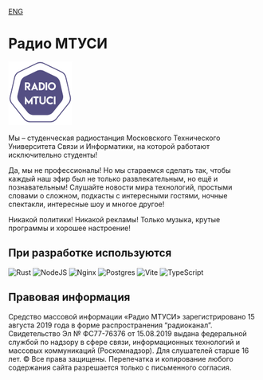 [ENG](../README-END.md)
# Радио МТУСИ
<img src="../logo.png" width=128 />

Мы – студенческая радиостанция Московского Технического Университета Связи и Информатики, на которой работают исключительно студенты! 

Да, мы не профессионалы! Но мы стараемся сделать так, чтобы каждый наш эфир был не только развлекательным, но ещё и познавательным! Слушайте новости мира технологий, простыми словами о сложном, подкасты с интересными гостями, ночные спектакли, интересные шоу и многое другое! 

Никакой политики! Никакой рекламы! 
Только музыка, крутые программы и хорошее настроение!

## При разработке используются
![Rust](https://img.shields.io/badge/rust-%23000000.svg?style=for-the-badge&logo=rust&logoColor=white)
![NodeJS](https://img.shields.io/badge/node.js-6DA55F?style=for-the-badge&logo=node.js&logoColor=white)
![Nginx](https://img.shields.io/badge/nginx-%23009639.svg?style=for-the-badge&logo=nginx&logoColor=white)
![Postgres](https://img.shields.io/badge/postgres-%23316192.svg?style=for-the-badge&logo=postgresql&logoColor=white)
![Vite](https://img.shields.io/badge/vite-%23646CFF.svg?style=for-the-badge&logo=vite&logoColor=white)
![TypeScript](https://img.shields.io/badge/typescript-%23007ACC.svg?style=for-the-badge&logo=typescript&logoColor=white)

## Правовая информация

Средство массовой информации «Радио МТУСИ» зарегистрировано 15 августа 2019 года в форме распространения “радиоканал”. Свидетельство Эл № ФС77-76376 от 15.08.2019 
выдана федеральной службой по надзору в сфере связи, информационных технологий и массовых коммуникаций (Роскомнадзор). Для слушателей старше 16 лет.
© Все права защищены. Перепечатка и копирование любого содержания сайта разрешается только с письменного согласия.
